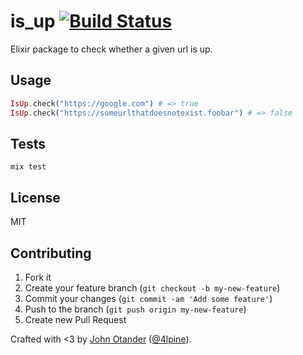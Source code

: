 # is_up [![Build Status](https://travis-ci.org/johnotander/is_up.svg?branch=master)](https://travis-ci.org/johnotander/is_up)

Elixir package to check whether a given url is up.

## Usage

```elixir
IsUp.check("https://google.com") # => true
IsUp.check("https://someurlthatdoesnotexist.foobar") # => false
```

## Tests

```
mix test
```

## License

MIT

## Contributing

1. Fork it
2. Create your feature branch (`git checkout -b my-new-feature`)
3. Commit your changes (`git commit -am 'Add some feature'`)
4. Push to the branch (`git push origin my-new-feature`)
5. Create new Pull Request

Crafted with <3 by [John Otander](http://johnotander.com) ([@4lpine](https://twitter.com/4lpine)).
